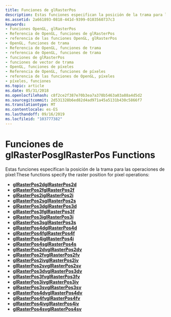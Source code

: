 ```yaml
---
title: Funciones de glRasterPos
description: Estas funciones especifican la posición de la trama para las operaciones de píxeles.
ms.assetid: 2a661893-0818-441d-9399-0103560737c3
keywords:
- Funciones OpenGL, glRasterPos
- Referencia de OpenGL, funciones de glRasterPos
- referencia de las funciones OpenGL, glRasterPos
- OpenGL, funciones de trama
- Referencia de OpenGL, funciones de trama
- referencia de OpenGL, funciones de trama
- funciones de glRasterPos
- funciones de vector de trama
- OpenGL, funciones de píxeles
- Referencia de OpenGL, funciones de píxeles
- referencia de las funciones de OpenGL, píxeles
- píxeles, funciones
ms.topic: article
ms.date: 05/31/2018
ms.openlocfilehash: c8f2ce2f387e70b3ea7a378b5463a03a88a4d5d2
ms.sourcegitcommit: 2d531328b6ed82d4ad971a45a5131b430c5866f7
ms.translationtype: MT
ms.contentlocale: es-ES
ms.lasthandoff: 09/16/2019
ms.locfileid: "103777382"
---
```

# <a name="glrasterpos-functions"></a><span data-ttu-id="ae555-115">Funciones de glRasterPos</span><span class="sxs-lookup"><span data-stu-id="ae555-115">glRasterPos Functions</span></span>

<span data-ttu-id="ae555-116">Estas funciones especifican la posición de la trama para las operaciones de píxel:</span><span class="sxs-lookup"><span data-stu-id="ae555-116">These functions specify the raster position for pixel operations:</span></span>

-   [<span data-ttu-id="ae555-117">**glRasterPos2d**</span><span class="sxs-lookup"><span data-stu-id="ae555-117">**glRasterPos2d**</span></span>](glrasterpos2d.md)
-   [<span data-ttu-id="ae555-118">**glRasterPos2f**</span><span class="sxs-lookup"><span data-stu-id="ae555-118">**glRasterPos2f**</span></span>](glrasterpos2f.md)
-   [<span data-ttu-id="ae555-119">**glRasterPos2i**</span><span class="sxs-lookup"><span data-stu-id="ae555-119">**glRasterPos2i**</span></span>](glrasterpos2i.md)
-   [<span data-ttu-id="ae555-120">**glRasterPos2s**</span><span class="sxs-lookup"><span data-stu-id="ae555-120">**glRasterPos2s**</span></span>](glrasterpos2s.md)
-   [<span data-ttu-id="ae555-121">**glRasterPos3d**</span><span class="sxs-lookup"><span data-stu-id="ae555-121">**glRasterPos3d**</span></span>](glrasterpos3d.md)
-   [<span data-ttu-id="ae555-122">**glRasterPos3f**</span><span class="sxs-lookup"><span data-stu-id="ae555-122">**glRasterPos3f**</span></span>](glrasterpos3f.md)
-   [<span data-ttu-id="ae555-123">**glRasterPos3i**</span><span class="sxs-lookup"><span data-stu-id="ae555-123">**glRasterPos3i**</span></span>](glrasterpos3i.md)
-   [<span data-ttu-id="ae555-124">**glRasterPos3s**</span><span class="sxs-lookup"><span data-stu-id="ae555-124">**glRasterPos3s**</span></span>](glrasterpos3s.md)
-   [<span data-ttu-id="ae555-125">**glRasterPos4d**</span><span class="sxs-lookup"><span data-stu-id="ae555-125">**glRasterPos4d**</span></span>](glrasterpos4d.md)
-   [<span data-ttu-id="ae555-126">**glRasterPos4f**</span><span class="sxs-lookup"><span data-stu-id="ae555-126">**glRasterPos4f**</span></span>](glrasterpos4f.md)
-   [<span data-ttu-id="ae555-127">**glRasterPos4i**</span><span class="sxs-lookup"><span data-stu-id="ae555-127">**glRasterPos4i**</span></span>](glrasterpos4i.md)
-   [<span data-ttu-id="ae555-128">**glRasterPos4s**</span><span class="sxs-lookup"><span data-stu-id="ae555-128">**glRasterPos4s**</span></span>](glrasterpos4s.md)
-   [<span data-ttu-id="ae555-129">**glRasterPos2dv**</span><span class="sxs-lookup"><span data-stu-id="ae555-129">**glRasterPos2dv**</span></span>](glrasterpos2dv.md)
-   [<span data-ttu-id="ae555-130">**glRasterPos2fv**</span><span class="sxs-lookup"><span data-stu-id="ae555-130">**glRasterPos2fv**</span></span>](glrasterpos2fv.md)
-   [<span data-ttu-id="ae555-131">**glRasterPos2iv**</span><span class="sxs-lookup"><span data-stu-id="ae555-131">**glRasterPos2iv**</span></span>](glrasterpos2iv.md)
-   [<span data-ttu-id="ae555-132">**glRasterPos2sv**</span><span class="sxs-lookup"><span data-stu-id="ae555-132">**glRasterPos2sv**</span></span>](glrasterpos2sv.md)
-   [<span data-ttu-id="ae555-133">**glRasterPos3dv**</span><span class="sxs-lookup"><span data-stu-id="ae555-133">**glRasterPos3dv**</span></span>](glrasterpos3dv.md)
-   [<span data-ttu-id="ae555-134">**glRasterPos3fv**</span><span class="sxs-lookup"><span data-stu-id="ae555-134">**glRasterPos3fv**</span></span>](glrasterpos3fv.md)
-   [<span data-ttu-id="ae555-135">**glRasterPos3iv**</span><span class="sxs-lookup"><span data-stu-id="ae555-135">**glRasterPos3iv**</span></span>](glrasterpos3iv.md)
-   [<span data-ttu-id="ae555-136">**glRasterPos3sv**</span><span class="sxs-lookup"><span data-stu-id="ae555-136">**glRasterPos3sv**</span></span>](glrasterpos3sv.md)
-   [<span data-ttu-id="ae555-137">**glRasterPos4dv**</span><span class="sxs-lookup"><span data-stu-id="ae555-137">**glRasterPos4dv**</span></span>](glrasterpos4dv.md)
-   [<span data-ttu-id="ae555-138">**glRasterPos4fv**</span><span class="sxs-lookup"><span data-stu-id="ae555-138">**glRasterPos4fv**</span></span>](glrasterpos4fv.md)
-   [<span data-ttu-id="ae555-139">**glRasterPos4iv**</span><span class="sxs-lookup"><span data-stu-id="ae555-139">**glRasterPos4iv**</span></span>](glrasterpos4iv.md)
-   [<span data-ttu-id="ae555-140">**glRasterPos4sv**</span><span class="sxs-lookup"><span data-stu-id="ae555-140">**glRasterPos4sv**</span></span>](glrasterpos4sv.md)

 

 




